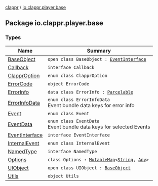 [clappr](../index.md) / [io.clappr.player.base](./index.md)

## Package io.clappr.player.base

### Types

| Name | Summary |
|---|---|
| [BaseObject](-base-object/index.md) | `open class BaseObject : `[`EventInterface`](-event-interface/index.md) |
| [Callback](-callback/index.md) | `interface Callback` |
| [ClapprOption](-clappr-option/index.md) | `enum class ClapprOption` |
| [ErrorCode](-error-code/index.md) | `object ErrorCode` |
| [ErrorInfo](-error-info/index.md) | `data class ErrorInfo : `[`Parcelable`](https://developer.android.com/reference/android/os/Parcelable.html) |
| [ErrorInfoData](-error-info-data/index.md) | `enum class ErrorInfoData`<br>Event bundle data keys for error info |
| [Event](-event/index.md) | `enum class Event` |
| [EventData](-event-data/index.md) | `enum class EventData`<br>Event bundle data keys for selected Events |
| [EventInterface](-event-interface/index.md) | `interface EventInterface` |
| [InternalEvent](-internal-event/index.md) | `enum class InternalEvent` |
| [NamedType](-named-type/index.md) | `interface NamedType` |
| [Options](-options/index.md) | `class Options : `[`MutableMap`](https://kotlinlang.org/api/latest/jvm/stdlib/kotlin.collections/-mutable-map/index.html)`<`[`String`](https://kotlinlang.org/api/latest/jvm/stdlib/kotlin/-string/index.html)`, `[`Any`](https://kotlinlang.org/api/latest/jvm/stdlib/kotlin/-any/index.html)`>` |
| [UIObject](-u-i-object/index.md) | `open class UIObject : `[`BaseObject`](-base-object/index.md) |
| [Utils](-utils/index.md) | `object Utils` |
